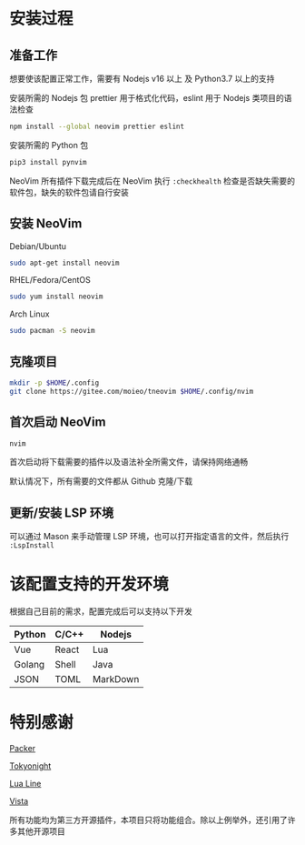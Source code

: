 # 安装过程

## 准备工作

想要使该配置正常工作，需要有 Nodejs v16 以上 及 Python3.7 以上的支持

安装所需的 Nodejs 包
prettier 用于格式化代码，eslint 用于 Nodejs 类项目的语法检查

```bash
npm install --global neovim prettier eslint
```

安装所需的 Python 包

```bash
pip3 install pynvim
```

NeoVim 所有插件下载完成后在 NeoVim 执行 `:checkhealth` 检查是否缺失需要的软件包，缺失的软件包请自行安装

## 安装 NeoVim

Debian/Ubuntu

```bash
sudo apt-get install neovim
```

RHEL/Fedora/CentOS

```bash
sudo yum install neovim
```

Arch Linux

```bash
sudo pacman -S neovim
```

## 克隆项目

```bash
mkdir -p $HOME/.config
git clone https://gitee.com/moieo/tneovim $HOME/.config/nvim
```

## 首次启动 NeoVim

```bash
nvim
```

首次启动将下载需要的插件以及语法补全所需文件，请保持网络通畅

默认情况下，所有需要的文件都从 Github 克隆/下载

## 更新/安装 LSP 环境

可以通过 Mason 来手动管理 LSP 环境，也可以打开指定语言的文件，然后执行 `:LspInstall`

# 该配置支持的开发环境

根据自己目前的需求，配置完成后可以支持以下开发

| Python | C/C++ | Nodejs   |
| ------ | ----- | -------- |
| Vue    | React | Lua      |
| Golang | Shell | Java     |
| JSON   | TOML  | MarkDown |

# 特别感谢

[Packer](https://github.com/wbthomason/packer.nvim)

[Tokyonight](https://github.com/folke/tokyonight.nvim)

[Lua Line](https://github.com/nvim-lualine/lualine.nvim)

[Vista](https://github.com/liuchengxu/vista.vim)

所有功能均为第三方开源插件，本项目只将功能组合。除以上例举外，还引用了许多其他开源项目
